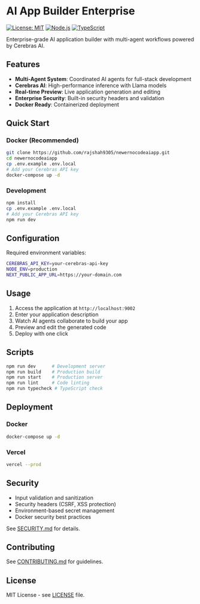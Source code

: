 # AI App Builder Enterprise

[![License: MIT](https://img.shields.io/badge/License-MIT-yellow.svg)](https://opensource.org/licenses/MIT)
[![Node.js](https://img.shields.io/badge/node-%3E%3D18.0.0-brightgreen)](https://nodejs.org/)
[![TypeScript](https://img.shields.io/badge/TypeScript-5.0-blue)](https://www.typescriptlang.org/)

Enterprise-grade AI application builder with multi-agent workflows powered by Cerebras AI.

## Features

- **Multi-Agent System**: Coordinated AI agents for full-stack development
- **Cerebras AI**: High-performance inference with Llama models
- **Real-time Preview**: Live application generation and editing
- **Enterprise Security**: Built-in security headers and validation
- **Docker Ready**: Containerized deployment

## Quick Start

### Docker (Recommended)
```bash
git clone https://github.com/rajshah9305/newernocodeaiapp.git
cd newernocodeaiapp
cp .env.example .env.local
# Add your Cerebras API key
docker-compose up -d
```

### Development
```bash
npm install
cp .env.example .env.local
# Add your Cerebras API key
npm run dev
```

## Configuration

Required environment variables:
```bash
CEREBRAS_API_KEY=your-cerebras-api-key
NODE_ENV=production
NEXT_PUBLIC_APP_URL=https://your-domain.com
```

## Usage

1. Access the application at `http://localhost:9002`
2. Enter your application description
3. Watch AI agents collaborate to build your app
4. Preview and edit the generated code
5. Deploy with one click

## Scripts

```bash
npm run dev      # Development server
npm run build    # Production build
npm run start    # Production server
npm run lint     # Code linting
npm run typecheck # TypeScript check
```

## Deployment

### Docker
```bash
docker-compose up -d
```

### Vercel
```bash
vercel --prod
```

## Security

- Input validation and sanitization
- Security headers (CSRF, XSS protection)
- Environment-based secret management
- Docker security best practices

See [SECURITY.md](SECURITY.md) for details.

## Contributing

See [CONTRIBUTING.md](CONTRIBUTING.md) for guidelines.

## License

MIT License - see [LICENSE](LICENSE) file.